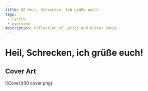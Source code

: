 ```yaml
---
title: 02 Heil, Schrecken, ich grüße euch!
tags: 
 - lyrics
 - overview
description: Collection of Lyrics and Guitar Songs
---
```


# Heil, Schrecken, ich grüße euch!

## Cover Art

![Cover](00 cover.png)
